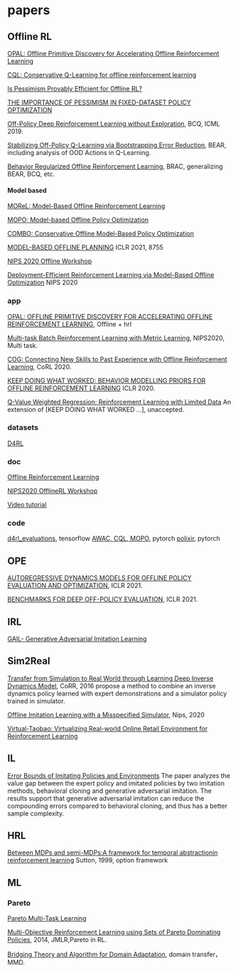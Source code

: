 # papers

## Offline RL
[OPAL: Offline Primitive Discovery for Accelerating Offline Reinforcement Learning](https://openreview.net/pdf?id=V69LGwJ0lIN)

[CQL: Conservative Q-Learning for offline reinforcement learning](https://arxiv.org/pdf/2006.04779.pdf)

[Is Pessimism Provably Efficient for Offline RL?](https://arxiv.org/pdf/2012.15085.pdf)

[THE IMPORTANCE OF PESSIMISM IN FIXED-DATASET POLICY OPTIMIZATION](https://arxiv.org/pdf/2009.06799.pdf)

[Off-Policy Deep Reinforcement Learning without Exploration](https://arxiv.org/pdf/1812.02900.pdf), BCQ, ICML 2019.

[Stabilizing Off-Policy Q-Learning via Bootstrapping Error Reduction](https://arxiv.org/pdf/1906.00949.pdf), BEAR, including analysis of OOD Actions in Q-Learning.

[Behavior Regularized Offline Reinforcement Learning](https://arxiv.org/pdf/1911.11361.pdf), BRAC, generalizing BEAR, BCQ, etc.

#### Model based
[MOReL: Model-Based Offline Reinforcement Learning](https://arxiv.org/pdf/2005.05951.pdf)

[MOPO: Model-based Offline Policy Optimization](https://arxiv.org/pdf/2005.13239.pdf)

[COMBO: Conservative Offline Model-Based Policy Optimization](https://arxiv.org/pdf/2102.08363.pdf)

[MODEL-BASED OFFLINE PLANNING](https://openreview.net/pdf?id=OMNB1G5xzd4) ICLR 2021, 8755

[NIPS 2020 Offline Workshop](https://offline-rl-neurips.github.io/papers.html)

[Deployment-Efficient Reinforcement Learning via Model-Based Offline Optimization](https://arxiv.org/pdf/2006.03647.pdf) NIPS 2020

### app
[OPAL: OFFLINE PRIMITIVE DISCOVERY FOR ACCELERATING OFFLINE REINFORCEMENT LEARNING](https://arxiv.org/pdf/2010.13611.pdf), Offline + hrl

[Multi-task Batch Reinforcement Learning with Metric Learning](https://proceedings.neurips.cc//paper/2020/file/4496bf24afe7fab6f046bf4923da8de6-Paper.pdf), NIPS2020, Multi task.

[COG: Connecting New Skills to Past Experience with Offline Reinforcement Learning](https://arxiv.org/pdf/2010.14500.pdf), CoRL 2020.

[KEEP DOING WHAT WORKED: BEHAVIOR MODELLING PRIORS FOR OFFLINE REINFORCEMENT LEARNING](https://arxiv.org/pdf/2002.08396.pdf) ICLR 2020.

[Q-Value Weighted Regression: Reinforcement Learning with Limited Data](https://arxiv.org/pdf/2102.06782.pdf#page=10&zoom=100,0,0) An extension of [KEEP DOING WHAT WORKED ...], unaccepted. 

### datasets
[D4RL](https://arxiv.org/pdf/2004.07219.pdf)

### doc
[Offline Reinforcement Learning](https://github.com/hanjuku-kaso/awesome-offline-rl)

[NIPS2020 OfflineRL Workshop](https://offline-rl-neurips.github.io/papers.html)

[Video tutorial](https://www.youtube.com/watch?app=desktop&v=Es2G8FDl-Nc)

### code
[d4rl_evaluations](https://github.com/rail-berkeley/d4rl_evaluations), tensorflow
[AWAC, CQL, MOPO](https://github.com/hari-sikchi/offline_rl), pytorch
[polixir](https://github.com/polixir/OfflineRL), pytorch

## OPE
[AUTOREGRESSIVE DYNAMICS MODELS FOR OFFLINE POLICY EVALUATION AND OPTIMIZATION](https://openreview.net/pdf?id=kmqjgSNXby), ICLR 2021.

[BENCHMARKS FOR DEEP OFF-POLICY EVALUATION](https://arxiv.org/pdf/2103.16596.pdf), ICLR 2021.

## IRL
[GAIL- Generative Adversarial Imitation Learning](https://papers.nips.cc/paper/2016/file/cc7e2b878868cbae992d1fb743995d8f-Paper.pdf)

## Sim2Real
[Transfer from Simulation to Real World through Learning Deep Inverse Dynamics Model](https://arxiv.org/pdf/1610.03518.pdf), CoRR, 2016
propose a method to combine an inverse dynamics policy learned with expert demonstrations and a simulator policy trained in simulator.

[Offline Imitation Learning with a Misspecified Simulator](https://proceedings.neurips.cc/paper/2020/file/60cb558c40e4f18479664069d9642d5a-Paper.pdf), Nips, 2020

[Virtual-Taobao: Virtualizing Real-world Online Retail Environment for Reinforcement Learning](https://arxiv.org/pdf/1805.10000.pdf)

## IL
[Error Bounds of Imitating Policies and Environments](https://papers.nips.cc/paper/2020/file/b5c01503041b70d41d80e3dbe31bbd8c-Paper.pdf)
The paper analyzes the value gap between the expert policy and imitated policies by two imitation methods, behavioral cloning and generative adversarial imitation. The results support that generative adversarial imitation can reduce the compounding errors compared to behavioral cloning, and thus has a better sample complexity.



## HRL
[Between MDPs and semi-MDPs:A framework for temporal abstractionin reinforcement learning](https://reader.elsevier.com/reader/sd/pii/S0004370299000521?token=6F22DD36E1D8394D262562BDA941EB802AF20CADF56CC8383CACBC8E83A27EFC1D7F8A5F169F49FE35CC8E50DEB3319E) Sutton, 1999, option framework

## ML
### Pareto

[Pareto Multi-Task Learning](https://arxiv.org/pdf/1912.12854.pdf)

[Multi-Objective Reinforcement Learning using Sets of Pareto Dominating Policies](https://jmlr.csail.mit.edu/papers/volume15/vanmoffaert14a/vanmoffaert14a.pdf), 2014, JMLR,Pareto in RL. 

[Bridging Theory and Algorithm for Domain Adaptation](https://arxiv.org/pdf/1904.05801.pdf), domain transfer， MMD.

